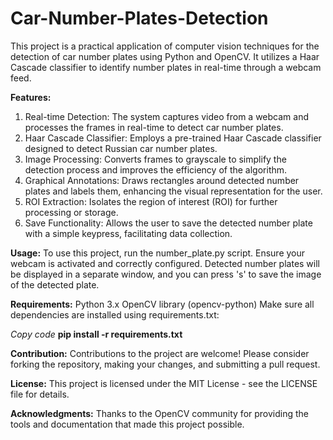 # Car-Number-Plates-Detection
This project is a practical application of computer vision techniques for the detection of car number plates using Python and OpenCV. It utilizes a Haar Cascade classifier to identify number plates in real-time through a webcam feed.

**Features:**
1) Real-time Detection: The system captures video from a webcam and processes the frames in real-time to detect car number plates.
2) Haar Cascade Classifier: Employs a pre-trained Haar Cascade classifier designed to detect Russian car number plates.
3) Image Processing: Converts frames to grayscale to simplify the detection process and improves the efficiency of the algorithm.
4) Graphical Annotations: Draws rectangles around detected number plates and labels them, enhancing the visual representation for the user.
5) ROI Extraction: Isolates the region of interest (ROI) for further processing or storage.
6) Save Functionality: Allows the user to save the detected number plate with a simple keypress, facilitating data collection.

**Usage:**
To use this project, run the number_plate.py script. Ensure your webcam is activated and correctly configured. Detected number plates will be displayed in a separate window, and you can press 's' to save the image of the detected plate.

**Requirements:**
Python 3.x
OpenCV library (opencv-python)
Make sure all dependencies are installed using requirements.txt:

*Copy code*
<b>pip install -r requirements.txt</b>

**Contribution:**
Contributions to the project are welcome! Please consider forking the repository, making your changes, and submitting a pull request.

**License:**
This project is licensed under the MIT License - see the LICENSE file for details.

**Acknowledgments:**
Thanks to the OpenCV community for providing the tools and documentation that made this project possible.
